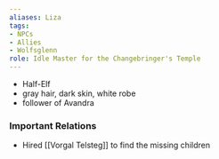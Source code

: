 ```yaml
---
aliases: Liza
tags: 
- NPCs
- Allies
- Wolfsglenn
role: Idle Master for the Changebringer's Temple
---
```


- Half-Elf 
- gray hair, dark skin, white robe
- follower of Avandra

### Important Relations
* Hired [[Vorgal Telsteg]] to find the missing children